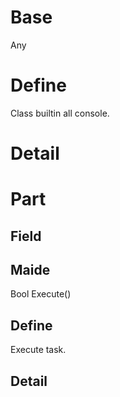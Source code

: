 # Base
<class m="System.Infra:0.00.00" n="Any">Any</class>

# Define
Class builtin all console.
# Detail

# Part
## Field

## Maide
<c m="System.Infra:0.00.00" n="Bool">Bool</c> Execute()

## Define
Execute task.
## Detail